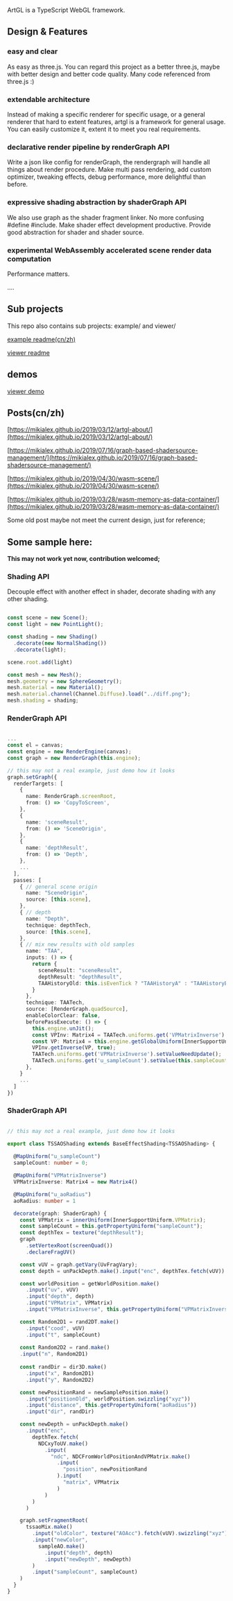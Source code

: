
ArtGL is a TypeScript WebGL framework.

## Design & Features

### easy and clear

As easy as three.js. You can regard this project as a better three.js, maybe with better design and better code quality. Many code referenced from three.js :)

### extendable architecture

Instead of making a specific renderer for specific usage, or a general renderer that hard to extent features, artgl is a  framework for general usage. You can easily customize it, extent it to meet you real requirements.

### declarative render pipeline by renderGraph API

Write a json like config for renderGraph, the rendergraph will handle all things about render procedure. Make multi pass rendering, add custom optimizer, tweaking effects, debug performance, more delightful than before.

### expressive shading abstraction by shaderGraph API

We also use graph as the shader fragment linker. No more confusing #define #include. Make shader effect development productive. Provide good abstraction for shader and shader source.

### experimental WebAssembly accelerated scene render data computation 

Performance matters.

....

## Sub projects

This repo also contains sub projects: example/ and viewer/

[example readme(cn/zh)](./example/README.md)

[viewer readme](./viewer/README.md)

## demos

[viewer demo](https://mikialex.github.io/artgl/viewer/dist/#/)

## Posts(cn/zh)

[https://mikialex.github.io/2019/03/12/artgl-about/](https://mikialex.github.io/2019/03/12/artgl-about/)

[https://mikialex.github.io/2019/07/16/graph-based-shadersource-management/](https://mikialex.github.io/2019/07/16/graph-based-shadersource-management/)

[https://mikialex.github.io/2019/04/30/wasm-scene/](https://mikialex.github.io/2019/04/30/wasm-scene/)

[https://mikialex.github.io/2019/03/28/wasm-memory-as-data-container/](https://mikialex.github.io/2019/03/28/wasm-memory-as-data-container/)

Some old post maybe not meet the current design, just for reference;

## Some sample here:

**This may not work yet now, contribution welcomed;**

### Shading API

Decouple effect with another effect in shader, decorate shading with
any other shading.

```ts

const scene = new Scene();
const light = new PointLight();

const shading = new Shading()
  .decorate(new NormalShading())
  .decorate(light);

scene.root.add(light)

const mesh = new Mesh();
mesh.geometry = new SphereGeometry();
mesh.material = new Material();
mesh.material.channel(Channel.Diffuse).load("../diff.png");
mesh.shading = shading;

```

### RenderGraph API

```ts

...
const el = canvas;
const engine = new RenderEngine(canvas);
const graph = new RenderGraph(this.engine);

// this may not a real example, just demo how it looks
graph.setGraph({
  renderTargets: [
    {
      name: RenderGraph.screenRoot,
      from: () => 'CopyToScreen',
    },
    {
      name: 'sceneResult',
      from: () => 'SceneOrigin',
    },
    {
      name: 'depthResult',
      from: () => 'Depth',
    },
    ...
  ],
  passes: [
    { // general scene origin
      name: "SceneOrigin",
      source: [this.scene],
    },
    { // depth
      name: "Depth",
      technique: depthTech,
      source: [this.scene],
    },
    { // mix new results with old samples
      name: "TAA",
      inputs: () => {
        return {
          sceneResult: "sceneResult",
          depthResult: "depthResult",
          TAAHistoryOld: this.isEvenTick ? "TAAHistoryA" : "TAAHistoryB",
        }
      },
      technique: TAATech,
      source: [RenderGraph.quadSource],
      enableColorClear: false,
      beforePassExecute: () => {
        this.engine.unJit();
        const VPInv: Matrix4 = TAATech.uniforms.get('VPMatrixInverse').value;
        const VP: Matrix4 = this.engine.getGlobalUniform(InnerSupportUniform.VPMatrix).value
        VPInv.getInverse(VP, true);
        TAATech.uniforms.get('VPMatrixInverse').setValueNeedUpdate();
        TAATech.uniforms.get('u_sampleCount').setValue(this.sampleCount);
      },
    }
    ...
  ]
})

```

### ShaderGraph API

```ts

// this may not a real example, just demo how it looks

export class TSSAOShading extends BaseEffectShading<TSSAOShading> {
  
  @MapUniform("u_sampleCount")
  sampleCount: number = 0;

  @MapUniform("VPMatrixInverse")
  VPMatrixInverse: Matrix4 = new Matrix4()

  @MapUniform("u_aoRadius")
  aoRadius: number = 1

  decorate(graph: ShaderGraph) {
    const VPMatrix = innerUniform(InnerSupportUniform.VPMatrix);
    const sampleCount = this.getPropertyUniform("sampleCount");
    const depthTex = texture("depthResult");
    graph
      .setVertexRoot(screenQuad())
      .declareFragUV()

    const vUV = graph.getVary(UvFragVary);
    const depth = unPackDepth.make().input("enc", depthTex.fetch(vUV))

    const worldPosition = getWorldPosition.make()
      .input("uv", vUV)
      .input("depth", depth)
      .input("VPMatrix", VPMatrix)
      .input("VPMatrixInverse", this.getPropertyUniform("VPMatrixInverse"))

    const Random2D1 = rand2DT.make()
      .input("cood", vUV)
      .input("t", sampleCount)
    
    const Random2D2 = rand.make()
    .input("n", Random2D1)
    
    const randDir = dir3D.make()
      .input("x", Random2D1)
      .input("y", Random2D2)

    const newPositionRand = newSamplePosition.make()
      .input("positionOld", worldPosition.swizzling("xyz"))
      .input("distance", this.getPropertyUniform("aoRadius"))
      .input("dir", randDir)

    const newDepth = unPackDepth.make()
      .input("enc",
        depthTex.fetch(
          NDCxyToUV.make()
            .input(
              "ndc", NDCFromWorldPositionAndVPMatrix.make()
                .input(
                  "position", newPositionRand
                ).input(
                  "matrix", VPMatrix
                )
            )
        )
      )

    graph.setFragmentRoot(
      tssaoMix.make()
        .input("oldColor", texture("AOAcc").fetch(vUV).swizzling("xyz"))
        .input("newColor",
          sampleAO.make()
            .input("depth", depth)
            .input("newDepth", newDepth)
        )
        .input("sampleCount", sampleCount)
    )
  }
}
```